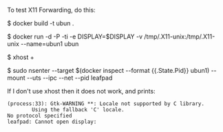 To test X11 Forwarding, do this:

$ docker build -t ubun .

$ docker run -d -P -ti -e DISPLAY=$DISPLAY -v /tmp/.X11-unix:/tmp/.X11-unix --name=ubun1 ubun

$ xhost +

$ sudo nsenter --target $(docker inspect --format {{.State.Pid}} ubun1) --mount --uts --ipc --net --pid leafpad


If I don't use xhost then it does not work, and prints:

    (process:33): Gtk-WARNING **: Locale not supported by C library.
            Using the fallback 'C' locale.
    No protocol specified
    leafpad: Cannot open display:
